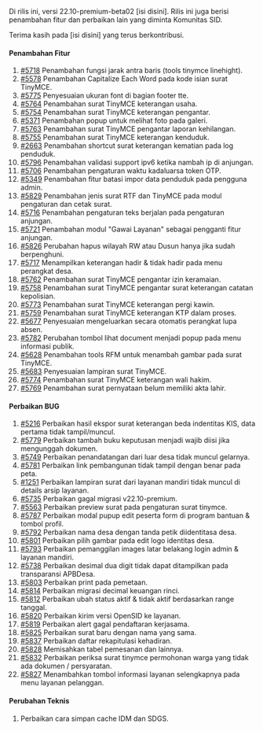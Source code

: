 Di rilis ini, versi 22.10-premium-beta02 [isi disini]. Rilis ini juga berisi penambahan fitur dan perbaikan lain yang diminta Komunitas SID.

Terima kasih pada [isi disini] yang terus berkontribusi.

#### Penambahan Fitur
1. [#5718](https://github.com/OpenSID/OpenSID/issues/5718) Penambahan fungsi jarak antra baris (tools tinymce linehight).
2. [#5578](https://github.com/OpenSID/OpenSID/issues/5578) Penambahan Capitalize Each Word pada kode isian surat TinyMCE.
3. [#5775](https://github.com/OpenSID/OpenSID/issues/5775) Penyesuaian ukuran font di bagian footer tte.
4. [#5764](https://github.com/OpenSID/OpenSID/issues/5764) Penambahan surat TinyMCE keterangan usaha.
5. [#5754](https://github.com/OpenSID/OpenSID/issues/5754) Penambahan surat TinyMCE keterangan pengantar.
6. [#5371](https://github.com/OpenSID/OpenSID/issues/5371) Penambahan popup untuk melihat foto pada galeri.
7. [#5763](https://github.com/OpenSID/OpenSID/issues/5763) Penambahan surat TinyMCE pengantar laporan kehilangan.
8. [#5755](https://github.com/OpenSID/OpenSID/issues/5755) Penambahan surat TinyMCE keterangan kenduduk.
9. [#2663](https://github.com/OpenSID/OpenSID/issues/2663) Penambahan shortcut surat keterangan kematian pada log penduduk.
10. [#5796](https://github.com/OpenSID/OpenSID/issues/5796) Penambahan validasi support ipv6 ketika nambah ip di anjungan.
11. [#5706](https://github.com/OpenSID/OpenSID/issues/5706) Penambahan pengaturan waktu kadaluarsa token OTP.
12. [#5349](https://github.com/OpenSID/OpenSID/issues/5349) Penambahan fitur batasi impor data penduduk pada pengguna admin.
12. [#5829](https://github.com/OpenSID/OpenSID/issues/5829) Penambahan jenis surat RTF dan TinyMCE pada modul pengaturan dan cetak surat.
13. [#5716](https://github.com/OpenSID/OpenSID/issues/5716) Penambahan pengaturan teks berjalan pada pengaturan anjungan.
14. [#5721](https://github.com/OpenSID/OpenSID/issues/5721) Penambahan modul "Gawai Layanan" sebagai pengganti fitur anjungan.
15. [#5826](https://github.com/OpenSID/OpenSID/issues/5826) Perubahan hapus wilayah RW atau Dusun hanya jika sudah berpenghuni.
16. [#5717](https://github.com/OpenSID/OpenSID/issues/5717) Menampilkan keterangan hadir & tidak hadir pada menu perangkat desa.
17. [#5762](https://github.com/OpenSID/OpenSID/issues/5762) Penambahan surat TinyMCE pengantar izin keramaian.
18. [#5758](https://github.com/OpenSID/OpenSID/issues/5758) Penambahan surat TinyMCE pengantar surat keterangan catatan kepolisian.
19. [#5773](https://github.com/OpenSID/OpenSID/issues/5773) Penambahan surat TinyMCE keterangan pergi kawin.
20. [#5759](https://github.com/OpenSID/OpenSID/issues/5759) Penambahan surat TinyMCE keterangan KTP dalam proses.
21. [#5677](https://github.com/OpenSID/OpenSID/issues/5677) Penyesuaian mengeluarkan secara otomatis perangkat lupa absen.
22. [#5782](https://github.com/OpenSID/OpenSID/issues/5782) Perubahan tombol lihat document menjadi popup pada menu informasi publik.
23. [#5628](https://github.com/OpenSID/OpenSID/issues/5628) Penambahan tools RFM untuk menambah gambar pada surat TinyMCE.
24. [#5683](https://github.com/OpenSID/OpenSID/issues/5683) Penyesuaian lampiran surat TinyMCE.
25. [#5774](https://github.com/OpenSID/OpenSID/issues/5774) Penambahan surat TinyMCE keterangan wali hakim.
26. [#5769](https://github.com/OpenSID/OpenSID/issues/5769) Penambahan surat pernyataan belum memiliki akta lahir.

#### Perbaikan BUG

1. [#5216](https://github.com/OpenSID/OpenSID/issues/5216) Perbaikan hasil ekspor surat keterangan beda indentitas KIS, data pertama tidak tampil/muncul.
2. [#5779](https://github.com/OpenSID/OpenSID/issues/5779) Perbaikan tambah buku keputusan menjadi wajib diisi jika mengunggah dokumen.
3. [#5749](https://github.com/OpenSID/OpenSID/issues/5749) Perbaikan penandatangan dari luar desa tidak muncul gelarnya.
4. [#5781](https://github.com/OpenSID/OpenSID/issues/5781) Perbaikan link pembangunan tidak tampil dengan benar pada peta.
5. [#1251](https://github.com/OpenSID/premium/issues/1251) Perbaikan lampiran surat dari layanan mandiri tidak muncul di details arsip layanan.
6. [#5735](https://github.com/OpenSID/OpenSID/issues/5735) Perbaikan gagal migrasi v22.10-premium.
7. [#5563](https://github.com/OpenSID/OpenSID/issues/5563) Perbaikan preview surat pada pengaturan surat tinymce.
8. [#5787](https://github.com/OpenSID/OpenSID/issues/5787) Perbaikan modal pupup edit peserta form di program bantuan & tombol profil.
9. [#5792](https://github.com/OpenSID/OpenSID/issues/5792) Perbaikan nama desa dengan tanda petik diidentitasa desa.
10. [#5801](https://github.com/OpenSID/OpenSID/issues/5801) Perbaikan pilih gambar pada edit logo identitas desa.
11. [#5793](https://github.com/OpenSID/OpenSID/issues/5793) Perbaikan pemanggilan images latar belakang login admin & layanan mandiri.
12. [#5738](https://github.com/OpenSID/OpenSID/issues/5738) Perbaikan desimal dua digit tidak dapat ditampilkan pada transparansi APBDesa.
13. [#5803](https://github.com/OpenSID/OpenSID/issues/5803) Perbaikan print pada pemetaan.
14. [#5814](https://github.com/OpenSID/OpenSID/issues/5814) Perbaikan migrasi decimal keuangan rinci.
15. [#5812](https://github.com/OpenSID/OpenSID/issues/5812) Perbaikan ubah status aktif & tidak aktif berdasarkan range tanggal.
16. [#5820](https://github.com/OpenSID/OpenSID/issues/5820) Perbaikan kirim versi OpenSID ke layanan.
17. [#5819](https://github.com/OpenSID/OpenSID/issues/5819) Perbaikan alert gagal pendaftaran kerjasama.
18. [#5825](https://github.com/OpenSID/OpenSID/issues/5825) Perbaikan surat baru dengan nama yang sama.
19. [#5837](https://github.com/OpenSID/OpenSID/issues/5837) Perbaikan daftar rekapitulasi kehadiran.
20. [#5828](https://github.com/OpenSID/OpenSID/issues/5828) Memisahkan tabel pemesanan dan lainnya.
21. [#5832](https://github.com/OpenSID/OpenSID/issues/5832) Perbaikan periksa surat tinymce permohonan warga yang tidak ada dokumen / persyaratan.
22. [#5827](https://github.com/OpenSID/OpenSID/issues/5827) Menambahkan tombol informasi layanan selengkapnya pada menu layanan pelanggan.

#### Perubahan Teknis
1. Perbaikan cara simpan cache IDM dan SDGS.

